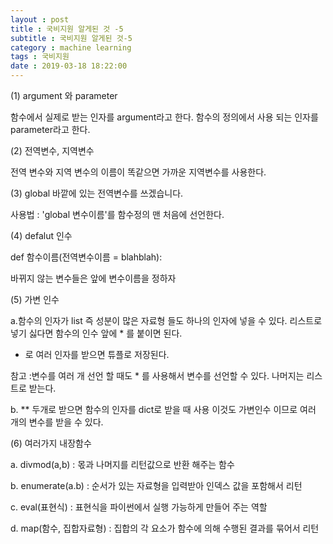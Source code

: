 ```yaml
---
layout : post
title : 국비지원 알게된 것 -5
subtitle : 국비지원 알게된 것-5
category : machine learning
tags : 국비지원
date : 2019-03-18 18:22:00
---
```


(1) argument 와 parameter

함수에서 실제로 받는 인자를 argument라고 한다.
함수의 정의에서 사용 되는 인자를 parameter라고 한다.

(2) 전역변수, 지역변수

전역 변수와 지역 변수의 이름이 똑같으면 가까운 지역변수를 사용한다.

(3) global
바깥에 있는 전역변수를 쓰겠습니다.

사용법 : 'global 변수이름'를 함수정의 맨 처음에 선언한다.



(4) defalut 인수

def 함수이름(전역변수이름 = blahblah):

바뀌지 않는 변수들은 앞에 변수이름을 정하자





(5) 가변 인수

a.함수의 인자가 list 즉 성분이 많은 자료형 들도 하나의 인자에 넣을 수 있다.
리스트로 넣기 싫다면 함수의 인수 앞에 * 를 붙이면 된다.
* 로 여러 인자를 받으면 튜플로 저장된다.

참고 :변수를 여러 개 선언 할 때도 * 를 사용해서 변수를 선언할 수 있다.
나머지는 리스트로 받는다.


b. ** 두개로 받으면 함수의 인자를 dict로 받을 때 사용
   이것도 가변인수 이므로 여러 개의 변수를 받을 수 있다.



(6) 여러가지 내장함수

a. divmod(a,b) : 몫과 나머지를 리턴값으로 반환 해주는 함수

b. enumerate(a.b) : 순서가 있는 자료형을 입력받아 인덱스 값을 포함해서 리턴

c. eval(표현식) : 표현식을 파이썬에서 실행 가능하게 만들어 주는 역할

d. map(함수, 집합자료형) : 집합의 각 요소가 함수에 의해 수행된 결과를 묶어서 리턴
